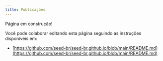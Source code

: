 ```yaml
---
title: Publicações
---
```


Página em construção!

Você pode colaborar editando esta página seguindo as instruções disponíveis em:

- [https://github.com/seed-br/seed-br.github.io/blob/main/README.md](https://github.com/seed-br/seed-br.github.io/blob/main/README.md)

